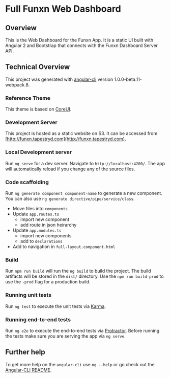 # Full Funxn Web Dashboard 

## Overview

This is the Web Dashboard for the Funxn App. It is a static UI built with Angular 2 and Bootstrap that connects with the Funxn Dashboard Server API.

## Technical Overview

This project was generated with [angular-cli](https://github.com/angular/angular-cli) version 1.0.0-beta.11-webpack.8.

### Reference Theme

This theme is based on [CoreUI](http://coreui.io/demo/Angular_Demo/#/dashboard).

### Development Server

This project is hosted as a static website on S3. It can be accessed from [http://funxn.tapestryd.com](http://funxn.tapestryd.com).

### Local Development server
Run `ng serve` for a dev server. Navigate to `http://localhost:4200/`. The app will automatically reload if you change any of the source files.

### Code scaffolding

Run `ng generate component component-name` to generate a new component. You can also use `ng generate directive/pipe/service/class`.

* Move files into `components`
* Update `app.routes.ts`
	* import new component
	* add route in json heirarchy
* Update `app.modules.ts`
	* import new components
	* add to `declarations`
* Add to navigation in `full-layout.component.html`

### Build

Run `npm run build` will run the `ng build` to build the project. The build artifacts will be stored in the `dist/` directory. Use the `npm run build-prod` to use the `-prod` flag for a production build.

### Running unit tests

Run `ng test` to execute the unit tests via [Karma](https://karma-runner.github.io).

### Running end-to-end tests

Run `ng e2e` to execute the end-to-end tests via [Protractor](http://www.protractortest.org/). 
Before running the tests make sure you are serving the app via `ng serve`.

## Further help

To get more help on the `angular-cli` use `ng --help` or go check out the [Angular-CLI README](https://github.com/angular/angular-cli/blob/master/README.md).
